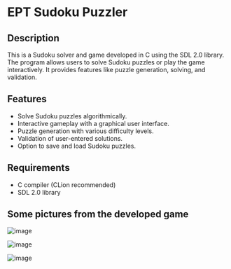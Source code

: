 # EPT Sudoku Puzzler

## Description

This is a Sudoku solver and game developed in C using the SDL 2.0 library. The program allows users to solve Sudoku puzzles or play the game interactively. It provides features like puzzle generation, solving, and validation.

## Features

- Solve Sudoku puzzles algorithmically.
- Interactive gameplay with a graphical user interface.
- Puzzle generation with various difficulty levels.
- Validation of user-entered solutions.
- Option to save and load Sudoku puzzles.

## Requirements

- C compiler (CLion recommended)
- SDL 2.0 library

## Some pictures from the developed game 

![image](https://github.com/AymenLass/Sudoku/assets/142843487/52a9ebf6-79f5-46d1-a051-7a985dfa37b9)

![image](https://github.com/AymenLass/Sudoku/assets/142843487/3d6e909b-ea00-45ec-ac94-4cfd9fd9e3f5)

![image](https://github.com/AymenLass/Sudoku/assets/142843487/feebeb10-b6c6-4143-a98e-734531dd9a17)
